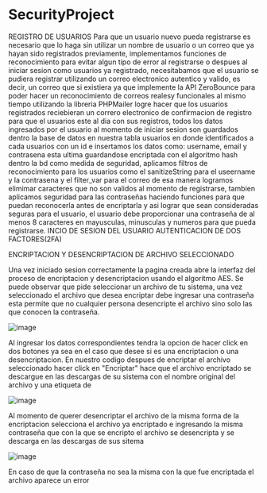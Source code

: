 # SecurityProject
REGISTRO DE USUARIOS
Para que un usuario nuevo pueda registrarse es necesario que lo haga sin utilizar un nombre de usuario o un correo que ya hayan sido registrados previamente, implementamos funciones de reconocimiento para evitar algun tipo de error al registrarse o despues al iniciar sesion como usuarios ya registrado, necesitabamos que el usuario se pudiera registrar utilizando un correo electronico autentico y valido, es decir, un correo que si existiera ya que implemente la API ZeroBounce para poder hacer un reconocimiento de correos realesy funcionales al mismo tiempo utilizando la libreria PHPMailer logre hacer que los usuarios registrados reciebieran un correro electronico de confirmacion de registro para que el usuarios este al dia con sus registros, todos los datos ingresados por el usuario al momento de iniciar sesion son guardados dentro la base de datos en nuestra tabla usuarios en donde identificados a cada usuarios con un id e insertamos los datos como: username, email y contrasena esta ultima guardandose encriptada con el algoritmo hash dentro la bd como medida de seguridad, aplicamos filtros de reconocimiento para los usuarios como el sanitizeString para el useername y la contrasena y el filter_var para el correo  de esa manera logramos elimimar caracteres que no son validos al momento de registrarse, tambien aplicamos seguridad para las contraseñas haciendo funciones para que puedan reconocerla antes de encriptarla y asi lograr que sean consideradas seguras para el usuario, el usuario debe proporcionar una contraseña de al menos 8 caracteres en mayusculas, minusculas y numeros para que pueda registrarse.
INCIO DE SESION DEL USUARIO
AUTENTICACION DE DOS FACTORES(2FA)

ENCRIPTACION Y DESENCRIPTACION DE ARCHIVO SELECCIONADO

Una vez iniciado sesion correctamente la pagina creada abre la interfaz del proceso de encriptacion y desencriptacion usando el algoritmo AES.
Se puede observar que pide seleccionar un archivo de tu sistema, una vez seleccionado el archivo que desea encriptar debe ingresar una contraseña esta permite que no cualquier persona desencripte el archivo sino solo las que conocen la contraseña.

![image](https://github.com/DanielaZP/SecurityProject/assets/131422347/3d2fd638-acf1-4b89-9dfe-d2db57b098f3)

Al ingresar los datos correspondientes tendra la opcion de hacer click en dos botones ya sea en el caso que desee si es una encriptacion o una desencriptacion.
En nuestro codigo despues de encriptar el archivo seleccionado hacer click en "Encriptar" hace que el archivo encriptado se descargue en las descargas de su sistema con el nombre original del archivo y una etiqueta de <encriptado>

![image](https://github.com/DanielaZP/SecurityProject/assets/131422347/f06c34f1-028d-40b9-abc0-03376b6d27b4)

Al momento de querer desencriptar el archivo de la misma forma de la encriptacion selecciona el archivo ya encriptado e ingresando la misma contraseña que con la que se encripto el archivo se desencripta y se descarga en las descargas de sus sitema

![image](https://github.com/DanielaZP/SecurityProject/assets/131422347/68cfea2f-0f81-4007-8bb4-ec17025db259)

En caso de que la contraseña no sea la misma con la que fue encriptada el archivo aparece un error




